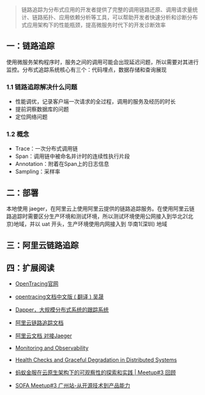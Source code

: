 > 链路追踪为分布式应用的开发者提供了完整的调用链路还原、调用请求量统计、链路拓扑、应用依赖分析等工具，可以帮助开发者快速分析和诊断分布式应用架构下的性能瓶颈，提高微服务时代下的开发诊断效率


## 一：链路追踪

使用微服务架构程序时，服务之间的调用可能会出现延迟问题，所以需要对其进行监控。分布式追踪系统核心有三个：代码埋点，数据存储和查询展现

### 1.1 链路追踪解决什么问题

- 性能调优，记录客户端一次请求的全过程，调用的服务及经历的时长
- 提前洞察数据库的问题
- 定位网络问题

### 1.2 概念

- Trace：一次分布式调用链
- Span：调用链中被命名并计时的连续性执行片段
- Annotation：附着在Span上的日志信息
- Sampling：采样率


## 二：部署

本地使用 jaeger，在阿里云上使用阿里云提供的链路追踪服务。在使用阿里云链路追踪时需要区分生产环境和测试环境，所以测试环境使用公网接入到华北2(北京)地域，并以 uat 开头，生产环境使用内网接入到 华南1(深圳) 地域




## 三：阿里云链路追踪


## 四：扩展阅读

- [OpenTracing官网](https://opentracing.io/)
- [opentracing文档中文版 ( 翻译 ) 吴晟](https://wu-sheng.gitbooks.io/opentracing-io/content/)
- [Dapper，大规模分布式系统的跟踪系统](https://github.com/bigbully/Dapper-translation)
- [阿里云链路追踪文档](https://help.aliyun.com/product/90275.html)


- [阿里云文档 对接Jaeger](https://help.aliyun.com/knowledge_detail/68035.html)


- [Monitoring and Observability](https://medium.com/@copyconstruct/monitoring-and-observability-8417d1952e1c)
- [Health Checks and Graceful Degradation in Distributed Systems](https://medium.com/@copyconstruct/health-checks-in-distributed-systems-aa8a0e8c1672)
- [蚂蚁金服在云原生架构下的可观察性的探索和实践 | Meetup#3 回顾](https://zhuanlan.zhihu.com/p/79269461)
- [SOFA Meetup#3 广州站-从开源技术到产品能力](https://tech.antfin.com/community/activities/779/review/900)



